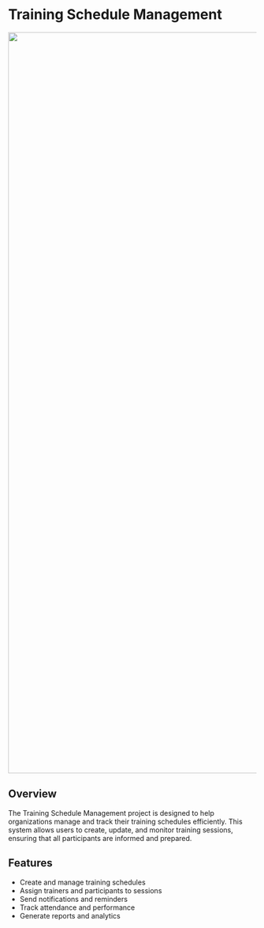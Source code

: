 # Training Schedule Management

<p align="center">
  <img src="data/model.png" width="1500" alt="Model Image">
</p>

## Overview
The Training Schedule Management project is designed to help organizations manage and track their training schedules efficiently. This system allows users to create, update, and monitor training sessions, ensuring that all participants are informed and prepared.

## Features
- Create and manage training schedules
- Assign trainers and participants to sessions
- Send notifications and reminders
- Track attendance and performance
- Generate reports and analytics
